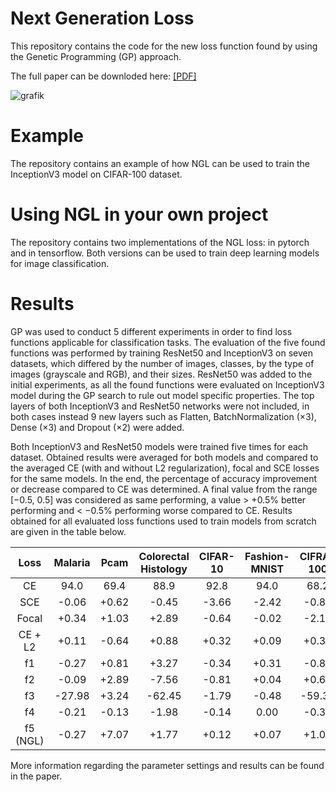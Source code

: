 # Next Generation Loss
This repository contains the code for the new loss function found by using the Genetic Programming (GP) approach. 

The full paper can be downloded here: [[PDF]]([https://pages.github.com/](https://arxiv.org/abs/2404.12948))

![grafik](https://github.com/ZKI-PH-ImageAnalysis/Next-Generation-Loss/assets/107623498/40df7cc8-01cf-495a-96d4-30fd04d4bcf5)

# Example
The repository contains an example of how NGL can be used to train the InceptionV3 model on CIFAR-100 dataset. 

# Using NGL in your own project
The repository contains two implementations of the NGL loss: in pytorch and in tensorflow. Both versions can be used to train deep learning models for image classification. 

# Results
GP was used to conduct 5 different experiments in order to find loss functions applicable for classification tasks. The evaluation of the five found functions was performed by training ResNet50 and InceptionV3 on seven datasets, which differed by the number of images, classes, by the type of images (grayscale and RGB), and their sizes. ResNet50 was added to the initial experiments, as all the found functions were evaluated on InceptionV3 model during the GP search to rule out model specific properties. The top layers of both InceptionV3 and ResNet50 networks were not included, in both cases instead 9 new layers such as Flatten, BatchNormalization (×3), Dense (×3) and Dropout (×2) were added.

Both InceptionV3 and ResNet50 models were trained five times for each dataset. Obtained results were averaged for both models and compared to the averaged CE (with and without L2 regularization), focal and SCE losses for the same models. In the end, the percentage of accuracy improvement or decrease compared to CE was determined. A final value from the range [−0.5, 0.5] was considered as same performing, a value > +0.5% better performing and < −0.5% performing worse compared to CE.
Results obtained for all evaluated loss functions used to train models from scratch are given in the table below.


| Loss | Malaria    | Pcam    | Colorectal Histology    | CIFAR-10    | Fashion-MNIST   | CIFRA-100  | Caltech 101  | Mean  |
| :---:   | :---: | :---: | :---: | :---: | :---: | :---: | :---: | :---: |
| CE  | 94.0  | 69.4  | 88.9  | 92.8  | 94.0  | 68.2  | 72.5  | ±0  |
| SCE | -0.06 | +0.62 | -0.45 | -3.66 | -2.42 | -0.80 | +2.71 | -0.58  |
| Focal  | +0.34  | +1.03  | +2.89  | -0.64  | -0.02  | -2.14  | -0.78  | +0.10  |
| CE + L2  | +0.11  | -0.64  | +0.88  | +0.32  | +0.09  | +0.38  | +3.67  | +0.69  |
| f1  | -0.27  | +0.81  | +3.27  | -0.34  | +0.31  | -0.84  | -3.67  | -0.10  |
| f2  | -0.09  | +2.89  | -7.56  | -0.81  | +0.04  | +0.60  | -3.61  | -1.22  |
| f3  | -27.98  | +3.24  | -62.45  | -1.79  | -0.48  | -59.36  | -41.67  | -27.21  |
| f4  | -0.21  | -0.13  | -1.98  | -0.14  | 0.00  | -0.32  | -6.49  | -1.32  |
| f5 (NGL)  | -0.27  | +7.07  | +1.77  | +0.12  | +0.07  | +1.01  | +5.00  | +2.11  |


More information regarding the parameter settings and results can be found in the paper.
